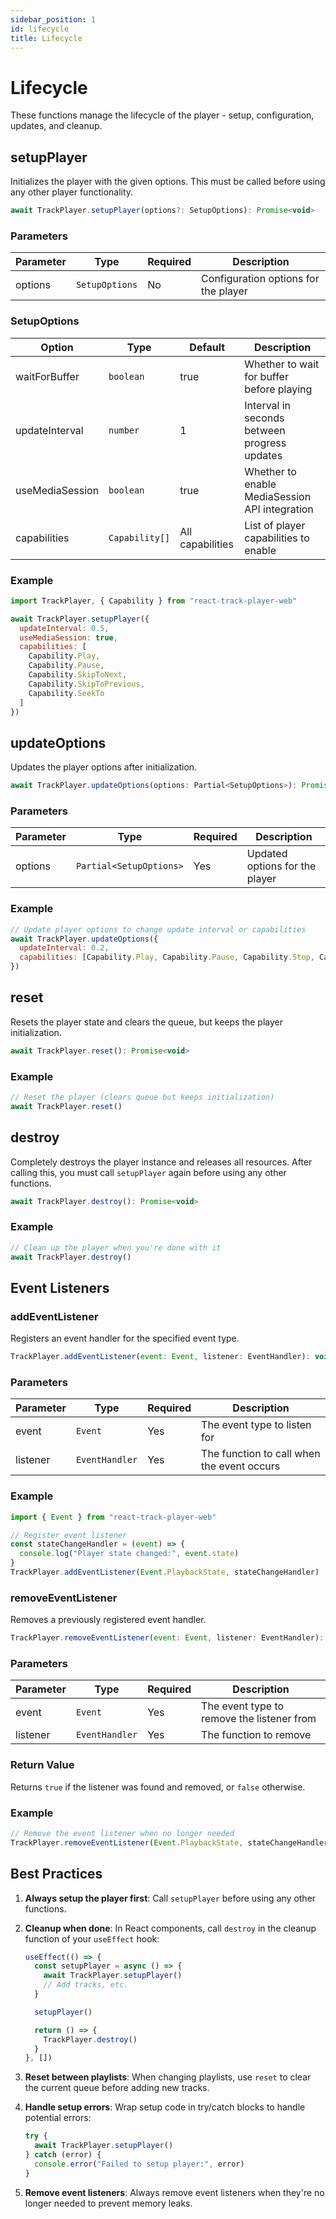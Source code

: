 ```yaml
---
sidebar_position: 1
id: lifecycle
title: Lifecycle
---
```


# Lifecycle

These functions manage the lifecycle of the player - setup, configuration, updates, and cleanup.

## setupPlayer

Initializes the player with the given options. This must be called before using any other player
functionality.

```javascript
await TrackPlayer.setupPlayer(options?: SetupOptions): Promise<void>
```

### Parameters

| Parameter | Type           | Required | Description                          |
| --------- | -------------- | -------- | ------------------------------------ |
| options   | `SetupOptions` | No       | Configuration options for the player |

### SetupOptions

| Option          | Type           | Default          | Description                                    |
| --------------- | -------------- | ---------------- | ---------------------------------------------- |
| waitForBuffer   | `boolean`      | true             | Whether to wait for buffer before playing      |
| updateInterval  | `number`       | 1                | Interval in seconds between progress updates   |
| useMediaSession | `boolean`      | true             | Whether to enable MediaSession API integration |
| capabilities    | `Capability[]` | All capabilities | List of player capabilities to enable          |

### Example

```javascript
import TrackPlayer, { Capability } from "react-track-player-web"

await TrackPlayer.setupPlayer({
  updateInterval: 0.5,
  useMediaSession: true,
  capabilities: [
    Capability.Play,
    Capability.Pause,
    Capability.SkipToNext,
    Capability.SkipToPrevious,
    Capability.SeekTo
  ]
})
```

## updateOptions

Updates the player options after initialization.

```javascript
await TrackPlayer.updateOptions(options: Partial<SetupOptions>): Promise<void>
```

### Parameters

| Parameter | Type                    | Required | Description                    |
| --------- | ----------------------- | -------- | ------------------------------ |
| options   | `Partial<SetupOptions>` | Yes      | Updated options for the player |

### Example

```javascript
// Update player options to change update interval or capabilities
await TrackPlayer.updateOptions({
  updateInterval: 0.2,
  capabilities: [Capability.Play, Capability.Pause, Capability.Stop, Capability.SeekTo]
})
```

## reset

Resets the player state and clears the queue, but keeps the player initialization.

```javascript
await TrackPlayer.reset(): Promise<void>
```

### Example

```javascript
// Reset the player (clears queue but keeps initialization)
await TrackPlayer.reset()
```

## destroy

Completely destroys the player instance and releases all resources. After calling this, you must
call `setupPlayer` again before using any other functions.

```javascript
await TrackPlayer.destroy(): Promise<void>
```

### Example

```javascript
// Clean up the player when you're done with it
await TrackPlayer.destroy()
```

## Event Listeners

### addEventListener

Registers an event handler for the specified event type.

```javascript
TrackPlayer.addEventListener(event: Event, listener: EventHandler): void
```

### Parameters

| Parameter | Type           | Required | Description                                |
| --------- | -------------- | -------- | ------------------------------------------ |
| event     | `Event`        | Yes      | The event type to listen for               |
| listener  | `EventHandler` | Yes      | The function to call when the event occurs |

### Example

```javascript
import { Event } from "react-track-player-web"

// Register event listener
const stateChangeHandler = (event) => {
  console.log("Player state changed:", event.state)
}
TrackPlayer.addEventListener(Event.PlaybackState, stateChangeHandler)
```

### removeEventListener

Removes a previously registered event handler.

```javascript
TrackPlayer.removeEventListener(event: Event, listener: EventHandler): boolean
```

### Parameters

| Parameter | Type           | Required | Description                                |
| --------- | -------------- | -------- | ------------------------------------------ |
| event     | `Event`        | Yes      | The event type to remove the listener from |
| listener  | `EventHandler` | Yes      | The function to remove                     |

### Return Value

Returns `true` if the listener was found and removed, or `false` otherwise.

### Example

```javascript
// Remove the event listener when no longer needed
TrackPlayer.removeEventListener(Event.PlaybackState, stateChangeHandler)
```

## Best Practices

1. **Always setup the player first**: Call `setupPlayer` before using any other functions.

2. **Cleanup when done**: In React components, call `destroy` in the cleanup function of your
   `useEffect` hook:

   ```javascript
   useEffect(() => {
     const setupPlayer = async () => {
       await TrackPlayer.setupPlayer()
       // Add tracks, etc.
     }

     setupPlayer()

     return () => {
       TrackPlayer.destroy()
     }
   }, [])
   ```

3. **Reset between playlists**: When changing playlists, use `reset` to clear the current queue
   before adding new tracks.

4. **Handle setup errors**: Wrap setup code in try/catch blocks to handle potential errors:

   ```javascript
   try {
     await TrackPlayer.setupPlayer()
   } catch (error) {
     console.error("Failed to setup player:", error)
   }
   ```

5. **Remove event listeners**: Always remove event listeners when they're no longer needed to
   prevent memory leaks.
